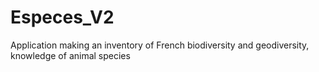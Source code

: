 # Especes_V2
Application making an inventory of French biodiversity and geodiversity, knowledge of animal species
